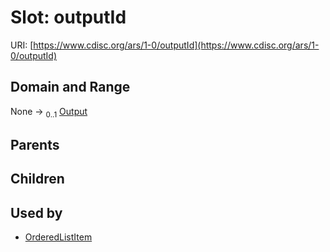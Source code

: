 
# Slot: outputId




URI: [https://www.cdisc.org/ars/1-0/outputId](https://www.cdisc.org/ars/1-0/outputId)


## Domain and Range

None &#8594;  <sub>0..1</sub> [Output](Output.md)

## Parents


## Children


## Used by

 * [OrderedListItem](OrderedListItem.md)
